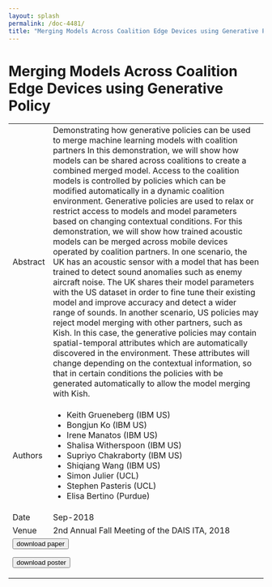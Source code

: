 ```yaml
---
layout: splash
permalink: /doc-4481/
title: "Merging Models Across Coalition Edge Devices using Generative Policy"
---
```


# Merging Models Across Coalition Edge Devices using Generative Policy

<table>
    <tbody>
    <tr>
        <td>Abstract</td>
        <td>Demonstrating how generative policies can be used to merge machine learning models with coalition partners In this demonstration, we will show how models can be shared across coalitions to create a combined merged model. Access to the coalition models is controlled by policies which can be modified automatically in a dynamic coalition environment. Generative policies are used to relax or restrict access to models and model parameters based on changing contextual conditions. For this demonstration, we will show how trained acoustic models can be merged across mobile devices operated by coalition partners. In one scenario, the UK has an acoustic sensor with a model that has been trained to detect sound anomalies such as enemy aircraft noise. The UK shares their model parameters with the US dataset in order to fine tune their existing model and improve accuracy and detect a wider range of sounds. In another scenario, US policies may reject model merging with other partners, such as Kish. In this case, the generative policies may contain spatial-temporal attributes which are automatically discovered in the environment. These attributes will change depending on the contextual information, so that in certain conditions the policies with be generated automatically to allow the model merging with Kish.</td>
    </tr>
    <tr>
        <td>Authors</td>
        <td>
            <ul>
                <li>Keith Grueneberg (IBM US)</li>
                <li>Bongjun Ko (IBM US)</li>
                <li>Irene Manatos (IBM US)</li>
                <li>Shalisa Witherspoon (IBM US)</li>
                <li>Supriyo Chakraborty (IBM US)</li>
                <li>Shiqiang Wang (IBM US)</li>
                <li>Simon Julier (UCL)</li>
                <li>Stephen Pasteris (UCL)</li>
                <li>Elisa Bertino (Purdue)</li>
            </ul>
        </td>
    </tr>
    <tr>
        <td>Date</td>
        <td>Sep-2018</td>
    </tr>
    <tr>
        <td>Venue</td>
        <td>2nd Annual Fall Meeting of the DAIS ITA, 2018</td>
    </tr>
        <tr>
            <td colspan="2">
                <form method="get" action="https://dais-ita.org/sites/default/files/2435_paper.pdf">
                    <button type="submit">download paper</button>
                </form>
                <form method="get" action="https://dais-ita.org/sites/default/files/2435_poster.pdf">
                    <button type="submit">download poster</button>
                </form>
            </td>
        </tr>
    </tbody>
</table>
